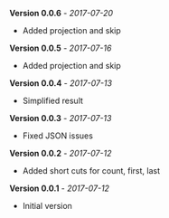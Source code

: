 **Version 0.0.6** - *2017-07-20*

- Added projection and skip


**Version 0.0.5** - *2017-07-16*

- Added projection and skip


**Version 0.0.4** - *2017-07-13*

- Simplified result


**Version 0.0.3** - *2017-07-13*

- Fixed JSON issues


**Version 0.0.2** - *2017-07-12*

- Added short cuts for count, first, last


**Version 0.0.1** - *2017-07-12*

- Initial version
